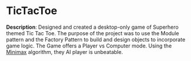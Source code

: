# TicTacToe
**Description**: Designed and created a desktop-only game of Superhero themed Tic Tac Toe. The purpose of the project was to use the Module pattern and the Factory Pattern to build and design objects to incorporate game logic. The Game offers a Player vs Computer mode. Using the [Minimax](https://en.wikipedia.org/wiki/Minimax) algorithm, they AI player is unbeatable.

